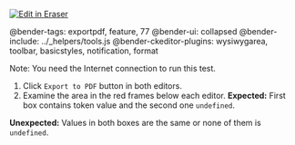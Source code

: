 <p><a target="_blank" href="https://app.eraser.io/workspace/IlyZETcSCIpk97soS0ML" id="edit-in-eraser-github-link"><img alt="Edit in Eraser" src="https://firebasestorage.googleapis.com/v0/b/second-petal-295822.appspot.com/o/images%2Fgithub%2FOpen%20in%20Eraser.svg?alt=media&amp;token=968381c8-a7e7-472a-8ed6-4a6626da5501"></a></p>

@bender-tags: exportpdf, feature, 77
@bender-ui: collapsed
@bender-include: ../_helpers/tools.js
@bender-ckeditor-plugins: wysiwygarea, toolbar, basicstyles, notification, format

Note: You need the Internet connection to run this test.

1. Click `Export to PDF`  button in both editors.
2. Examine the area in the red frames below each editor.
 **Expected:** First box contains token value and the second one `undefined`.

 **Unexpected:** Values in both boxes are the same or none of them is `undefined`.



<!--- Eraser file: https://app.eraser.io/workspace/IlyZETcSCIpk97soS0ML --->